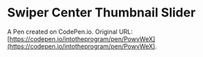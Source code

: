 # Swiper Center Thumbnail Slider

A Pen created on CodePen.io. Original URL: [https://codepen.io/intotheprogram/pen/PowvWeX](https://codepen.io/intotheprogram/pen/PowvWeX).

